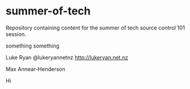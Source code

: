 summer-of-tech
==============

Repository containing content for the summer of tech source control 101 session.

something something


Luke Ryan @lukeryannetnz http://lukeryan.net.nz

Max Annear-Henderson


Hi
